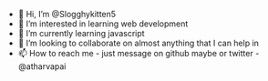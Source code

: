 - 👋 Hi, I’m @Slogghykitten5
- 👀 I’m interested in learning web development
- 🌱 I’m currently learning javascript
- 💞️ I’m looking to collaborate on almost anything that I can help in
- 📫 How to reach me - just message on github maybe or twitter - @atharvapai

